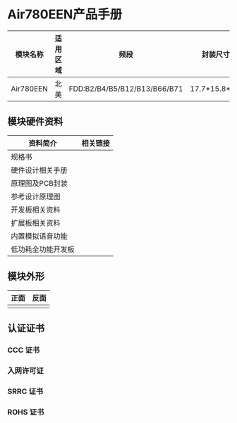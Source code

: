 # Air780EEN产品手册

| 模块名称  | 适用区域 | 频段                         | 封装尺寸        |
| --------- | -------- | ---------------------------- | --------------- |
| Air780EEN | 北美     | FDD:B2/B4/B5/B12/B13/B66/B71 | 17.7\*15.8\*2.3 |

## 模块硬件资料

| 资料简介           | 相关链接 |
| ------------------ | -------- |
| 规格书             |          |
| 硬件设计相关手册   |          |
| 原理图及PCB封装    |          |
| 参考设计原理图     |          |
| 开发板相关资料     |          |
| 扩展板相关资料     |          |
| 内置模拟语音功能   |          |
| 低功耗全功能开发板 |          |

## 模块外形

| 正面 | 反面 |
| ---- | ---- |
|      |      |

## 认证证书

### CCC 证书

### 入网许可证

### SRRC 证书

### ROHS 证书
